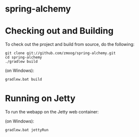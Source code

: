 spring-alchemy
==============

# Checking out and Building

To check out the project and build from source, do the following:

    git clone git://github.com/zmoog/spring-alchemy.git
    cd spring-alchemy
    ./gradlew build

(on Windows):

    gradlew.bat build



# Running on Jetty

To run the webapp on the Jetty web container:

(on Windows):

    gradlew.bat jettyRun

	